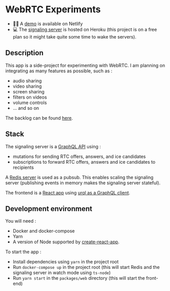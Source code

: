 # WebRTC Experiments

- 👨‍💻 A [demo](http://webrtc-experiments.netlify.com/) is available on Netlify
- 💻 The [signaling server](https://webrtc-experiments.herokuapp.com/graphql) is hosted on Heroku (this project is on a free plan so it might take quite some time to wake the servers).

## Description

This app is a side-project for experimenting with WebRTC. I am planning on integrating as many features as possible, such as :

- audio sharing
- video sharing
- screen sharing
- filters on videos
- volume controls
- ... and so on

The backlog can be found [here](https://github.com/antoinechalifour/webrtc-experiments/projects/1).

## Stack

The signaling server is a [GraphQL API](https://github.com/apollographql/apollo-server) using :

- mutations for sending RTC offers, answers, and ice candidates
- subscriptions to forward RTC offers, answers and ice candidates to recipients

A [Redis server](https://github.com/luin/ioredis) is used as a pubsub. This enables scaling the signaling server (publishing events in memory makes the signaling server stateful).

The frontend is a [React app](https://github.com/facebook/create-react-app) using [urql as a GraphQL client](https://github.com/FormidableLabs/urql).

## Development environment

You will need :

- Docker and docker-compose
- Yarn
- A version of Node supported by [create-react-app](https://create-react-app.dev/docs/getting-started#creating-an-app).

To start the app :

- Install dependencies using `yarn` in the project root
- Run `docker-compose up` in the project root (this will start Redis and the signaling server in watch mode using `ts-node`)
- Run `yarn start` in the `packages/web` directory (this will start the front-end)
